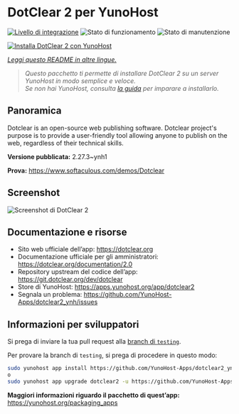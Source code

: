 <!--
N.B.: Questo README è stato automaticamente generato da <https://github.com/YunoHost/apps/tree/master/tools/readme_generator>
NON DEVE essere modificato manualmente.
-->

# DotClear 2 per YunoHost

[![Livello di integrazione](https://dash.yunohost.org/integration/dotclear2.svg)](https://dash.yunohost.org/appci/app/dotclear2) ![Stato di funzionamento](https://ci-apps.yunohost.org/ci/badges/dotclear2.status.svg) ![Stato di manutenzione](https://ci-apps.yunohost.org/ci/badges/dotclear2.maintain.svg)

[![Installa DotClear 2 con YunoHost](https://install-app.yunohost.org/install-with-yunohost.svg)](https://install-app.yunohost.org/?app=dotclear2)

*[Leggi questo README in altre lingue.](./ALL_README.md)*

> *Questo pacchetto ti permette di installare DotClear 2 su un server YunoHost in modo semplice e veloce.*  
> *Se non hai YunoHost, consulta [la guida](https://yunohost.org/install) per imparare a installarlo.*

## Panoramica

Dotclear is an open-source web publishing software. Dotclear project's purpose is to provide a user-friendly tool allowing anyone to publish on the web, regardless of their technical skills.


**Versione pubblicata:** 2.27.3~ynh1

**Prova:** <https://www.softaculous.com/demos/Dotclear>

## Screenshot

![Screenshot di DotClear 2](./doc/screenshots/ss2_dotclear.png)

## Documentazione e risorse

- Sito web ufficiale dell’app: <https://dotclear.org>
- Documentazione ufficiale per gli amministratori: <https://dotclear.org/documentation/2.0>
- Repository upstream del codice dell’app: <https://git.dotclear.org/dev/dotclear>
- Store di YunoHost: <https://apps.yunohost.org/app/dotclear2>
- Segnala un problema: <https://github.com/YunoHost-Apps/dotclear2_ynh/issues>

## Informazioni per sviluppatori

Si prega di inviare la tua pull request alla [branch di `testing`](https://github.com/YunoHost-Apps/dotclear2_ynh/tree/testing).

Per provare la branch di `testing`, si prega di procedere in questo modo:

```bash
sudo yunohost app install https://github.com/YunoHost-Apps/dotclear2_ynh/tree/testing --debug
o
sudo yunohost app upgrade dotclear2 -u https://github.com/YunoHost-Apps/dotclear2_ynh/tree/testing --debug
```

**Maggiori informazioni riguardo il pacchetto di quest’app:** <https://yunohost.org/packaging_apps>
